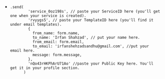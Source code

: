 - ```apl
  .send(
          'service_0oz198s', // paste your ServiceID here (you'll get one when your service is created).
          'rvyygs5', // paste your TemplateID here (you'll find it under email templates).
          {
            from_name: form.name,
            to_name: 'Irfan Shahzad', // put your name here.
            from_email: form.email,
            to_email: 'irfanshehzadsandhu@gmail.com', //put your email here.
            message: form.message,
          },
          'nQo43rHKPhArU71Ao' //paste your Public Key here. You'll get it in your profile section.
        )
  ```